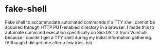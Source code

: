 # fake-shell
Fake shell to accommodate automated commands if a TTY shell cannot be acquired through HTTP PUT-enabled directory in a browser. I made this to automate command execution specifically on SickOS 1.2 from Vulnhub because I couldn't get a TTY shell during my initial information gathering. (Although I did get one after a few tries. lol)
